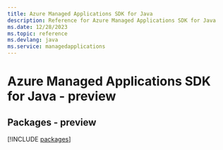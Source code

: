 ```yaml
---
title: Azure Managed Applications SDK for Java
description: Reference for Azure Managed Applications SDK for Java
ms.date: 12/28/2023
ms.topic: reference
ms.devlang: java
ms.service: managedapplications
---
```

# Azure Managed Applications SDK for Java - preview
## Packages - preview
[!INCLUDE [packages](managed-applications-index.md)]